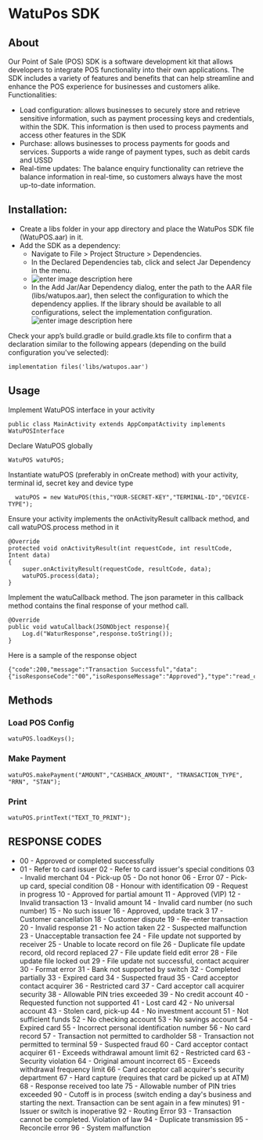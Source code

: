 # WatuPos SDK
## About
Our Point of Sale (POS) SDK is a software development kit that allows developers to integrate POS functionality into their own applications. The SDK includes a variety of features and benefits that can help streamline and enhance the POS experience for businesses and customers alike.
Functionalities:
* Load configuration:  allows businesses to securely store and retrieve sensitive information, such as payment processing keys and credentials, within the SDK. This information is then used to process payments and access other features in the SDK
* Purchase: allows businesses to process payments for goods and services. Supports a wide range of payment types, such as debit cards and USSD
* Real-time updates: The balance enquiry functionality can retrieve the balance information in real-time, so customers always have the most up-to-date information.



## Installation:
* Create a libs folder in your app directory and place the WatuPos SDK file (WatuPOS.aar) in it.
* Add the SDK as a dependency:
    * Navigate to File > Project Structure > Dependencies.
    * In the Declared Dependencies tab, click  and select Jar Dependency in the menu.
    * ![enter image description here](https://developer.android.com/static/studio/images/projects/psd-add-jar-dependency-dropdown.png)
    * In the Add Jar/Aar Dependency dialog, enter the path to the AAR file (libs/watupos.aar), then select the configuration to which the dependency applies. If the library should be available to all configurations, select the implementation configuration.
      ![enter image description here](https://developer.android.com/static/studio/images/projects/psd-add-aar-dependency.png)

Check your app’s build.gradle or build.gradle.kts file to confirm that a declaration similar to the following appears (depending on the build configuration you've selected):

    implementation files('libs/watupos.aar')

## Usage
Implement WatuPOS interface in your activity

    public class MainActivity extends AppCompatActivity implements WatuPOSInterface

Declare WatuPOS globally


    WatuPOS watuPOS;

Instantiate watuPOS (preferably in onCreate method) with your activity, terminal id, secret key and device type

      watuPOS = new WatuPOS(this,"YOUR-SECRET-KEY","TERMINAL-ID","DEVICE-TYPE");
Ensure your activity implements the onActivityResult callback method, and call watuPOS.process method in it

    @Override  
    protected void onActivityResult(int requestCode, int resultCode, Intent data)  
    {  
	    super.onActivityResult(requestCode, resultCode, data);   
	    watuPOS.process(data);   
    }  
Implement the watuCallback method. The json parameter in this callback method contains the final response of your method call.

    @Override  
    public void watuCallback(JSONObject response){  
	    Log.d("WaturResponse",response.toString());  
    }

Here is a sample of the response object

    {"code":200,"message":"Transaction Successful","data":{"isoResponseCode":"00","isoResponseMessage":"Approved"},"type":"read_card"}

## Methods

### Load POS Config

    watuPOS.loadKeys();

### Make Payment

    watuPOS.makePayment("AMOUNT","CASHBACK_AMOUNT", "TRANSACTION_TYPE", "RRN", "STAN");
### Print

    watuPOS.printText("TEXT_TO_PRINT");

## RESPONSE CODES

* 00 - Approved or completed successfully
* 01 - Refer to card issuer
02 - Refer to card issuer's special conditions
03 - Invalid merchant
04 - Pick-up
05 - Do not honor
06 - Error
07 - Pick-up card, special condition
08 - Honour with identification
09 - Request in progress
10 - Approved for partial amount
11 - Approved (VIP)
12 - Invalid transaction
13 - Invalid amount
14 - Invalid card number (no such number)
15 - No such issuer
16 - Approved, update track 3
17 - Customer cancellation
18 - Customer dispute
19 - Re-enter transaction
20 - Invalid response
21 - No action taken
22 - Suspected malfunction
23 - Unacceptable transaction fee
24 - File update not supported by receiver
25 - Unable to locate record on file
26 - Duplicate file update record, old record replaced
27 - File update field edit error
28 - File update file locked out
29 - File update not successful, contact acquirer
30 - Format error
31 - Bank not supported by switch
32 - Completed partially
33 - Expired card
34 - Suspected fraud
35 - Card acceptor contact acquirer
36 - Restricted card
37 - Card acceptor call acquirer security
38 - Allowable PIN tries exceeded
39 - No credit account
40 - Requested function not supported
41 - Lost card
42 - No universal account
43 - Stolen card, pick-up
44 - No investment account
51 - Not sufficient funds
52 - No checking account
53 - No savings account
54 - Expired card
55 - Incorrect personal identification number
56 - No card record
57 - Transaction not permitted to cardholder
58 - Transaction not permitted to terminal
59 - Suspected fraud
60 - Card acceptor contact acquirer
61 - Exceeds withdrawal amount limit
62 - Restricted card
63 - Security violation
64 - Original amount incorrect
65 - Exceeds withdrawal frequency limit
66 - Card acceptor call acquirer's security department
67 - Hard capture (requires that card be picked up at ATM)
68 - Response received too late
75 - Allowable number of PIN tries exceeded
90 - Cutoff is in process (switch ending a day's business and starting the next. Transaction can be sent again in a few minutes)
91 - Issuer or switch is inoperative
92 - Routing Error
93 - Transaction cannot be completed. Violation of law
94 - Duplicate transmission
95 - Reconcile error
96 - System malfunction
  
  
  
